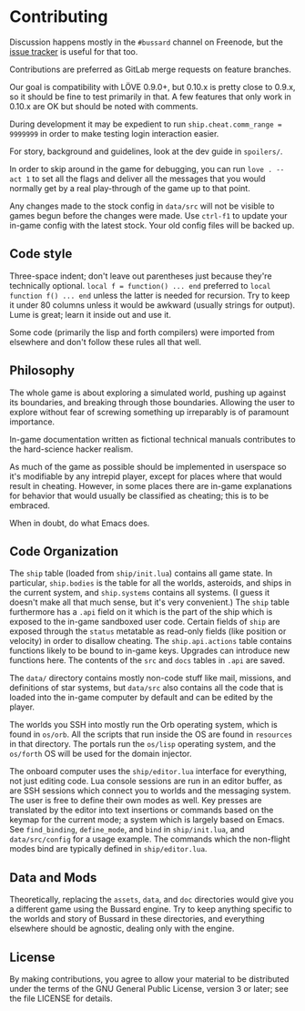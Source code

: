 # Contributing

Discussion happens mostly in the `#bussard` channel on Freenode, but
the [issue tracker](https://gitlab.com/technomancy/bussard/issues) is
useful for that too.

Contributions are preferred as GitLab merge requests on feature branches.

Our goal is compatibility with LÖVE 0.9.0+, but 0.10.x is pretty close to 0.9.x,
so it should be fine to test primarily in that. A few features that only work
in 0.10.x are OK but should be noted with comments.

During development it may be expedient to run `ship.cheat.comm_range = 9999999`
in order to make testing login interaction easier.

For story, background and guidelines, look at the dev guide in `spoilers/`.

In order to skip around in the game for debugging, you can run `love . --act 1`
to set all the flags and deliver all the messages that you would normally get
by a real play-through of the game up to that point.

Any changes made to the stock config in `data/src` will not be visible to games
begun before the changes were made. Use `ctrl-f1` to update your in-game config
with the latest stock. Your old config files will be backed up.

## Code style

Three-space indent; don't leave out parentheses just because they're
technically optional. `local f = function() ... end` preferred to
`local function f() ... end` unless the latter is needed for
recursion. Try to keep it under 80 columns unless it would be awkward
(usually strings for output). Lume is great; learn it inside out and
use it.

Some code (primarily the lisp and forth compilers) were imported from
elsewhere and don't follow these rules all that well.

## Philosophy

The whole game is about exploring a simulated world, pushing up
against its boundaries, and breaking through those
boundaries. Allowing the user to explore without fear of screwing
something up irreparably is of paramount importance.

In-game documentation written as fictional technical manuals
contributes to the hard-science hacker realism.

As much of the game as possible should be implemented in userspace so
it's modifiable by any intrepid player, except for places where that
would result in cheating. However, in some places there are in-game
explanations for behavior that would usually be classified as
cheating; this is to be embraced.

When in doubt, do what Emacs does.

## Code Organization

The `ship` table (loaded from `ship/init.lua`) contains all game
state. In particular, `ship.bodies` is the table for all the worlds,
asteroids, and ships in the current system, and `ship.systems`
contains all systems. (I guess it doesn't make all that much sense,
but it's very convenient.) The `ship` table furthermore has a `.api`
field on it which is the part of the ship which is exposed to the
in-game sandboxed user code. Certain fields of `ship` are exposed
through the `status` metatable as read-only fields (like position or
velocity) in order to disallow cheating. The `ship.api.actions` table
contains functions likely to be bound to in-game keys. Upgrades can
introduce new functions here. The contents of the `src` and `docs`
tables in `.api` are saved.

The `data/` directory contains mostly non-code stuff like mail,
missions, and definitions of star systems, but `data/src` also
contains all the code that is loaded into the in-game computer by
default and can be edited by the player.

The worlds you SSH into mostly run the Orb operating system, which is
found in `os/orb`. All the scripts that run inside the OS are found in
`resources` in that directory. The portals run the `os/lisp` operating
system, and the `os/forth` OS will be used for the domain injector.

The onboard computer uses the `ship/editor.lua` interface for
everything, not just editing code. Lua console sessions are run in an
editor buffer, as are SSH sessions which connect you to worlds and the
messaging system. The user is free to define their own modes as
well. Key presses are translated by the editor into text insertions or
commands based on the keymap for the current mode; a system which is
largely based on Emacs. See `find_binding`, `define_mode`, and `bind`
in `ship/init.lua`, and `data/src/config` for a usage example. The
commands which the non-flight modes bind are typically defined in
`ship/editor.lua`.

## Data and Mods

Theoretically, replacing the `assets`, `data`, and `doc` directories would give
you a different game using the Bussard engine. Try to keep anything specific to
the worlds and story of Bussard in these directories, and everything elsewhere
should be agnostic, dealing only with the engine.

## License

By making contributions, you agree to allow your material to be
distributed under the terms of the GNU General Public License, version
3 or later; see the file LICENSE for details.
